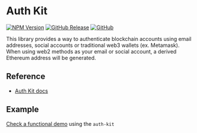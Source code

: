 # Auth Kit

[![NPM Version](https://badge.fury.io/js/%40safe-global%2Fauth-kit.svg)](https://badge.fury.io/js/%40safe-global%2Fauth-kit)
[![GitHub Release](https://img.shields.io/github/release/safe-global/account-abstraction-sdk.svg?style=flat)](https://github.com/safe-global/account-abstraction-sdk/releases)
[![GitHub](https://img.shields.io/github/license/safe-global/account-abstraction-sdk)](https://github.com/safe-global/account-abstraction-sdk/blob/main/packages/auth-kit/LICENSE.md)

This library provides a way to authenticate blockchain accounts using email addresses, social accounts or traditional web3 wallets (ex. Metamask). When using web2 methods as your email or social account, a derived Ethereum address will be generated.

## Reference

  - [Auth Kit docs](https://docs.gnosis-safe.io/learn/safe-core-account-abstraction-sdk/auth-kit)

## Example

[Check a functional demo](https://github.com/safe-global/account-abstraction-sdk/tree/dev/packages/auth-kit/example) using the `auth-kit`
